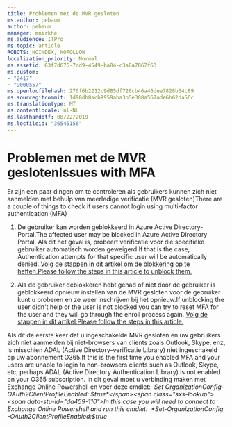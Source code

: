 ```yaml
---
title: Problemen met de MVR gesloten
ms.author: pebaum
author: pebaum
manager: mnirkhe
ms.audience: ITPro
ms.topic: article
ROBOTS: NOINDEX, NOFOLLOW
localization_priority: Normal
ms.assetid: 63f7d676-7cd9-4549-ba84-c3a8a7867f63
ms.custom:
- "2417"
- "9000557"
ms.openlocfilehash: 276f6b2212c9d85df726cb46a46dee7828b34c89
ms.sourcegitcommit: 1d98db8acb9959aba3b5e308a567ade6b62da56c
ms.translationtype: MT
ms.contentlocale: nl-NL
ms.lasthandoff: 08/22/2019
ms.locfileid: "36545156"
---
```

# <a name="issues-with-mfa"></a><span data-ttu-id="da459-102">Problemen met de MVR gesloten</span><span class="sxs-lookup"><span data-stu-id="da459-102">Issues with MFA</span></span>
<span data-ttu-id="da459-103">Er zijn een paar dingen om te controleren als gebruikers kunnen zich niet aanmelden met behulp van meerledige verificatie (MVR gesloten)</span><span class="sxs-lookup"><span data-stu-id="da459-103">There are a couple of things to check if users cannot login using multi-factor authentication (MFA)</span></span>

1. <span data-ttu-id="da459-104">De gebruiker kan worden geblokkeerd in Azure Active Directory-Portal.</span><span class="sxs-lookup"><span data-stu-id="da459-104">The affected user may be blocked in Azure Active Directory Portal.</span></span> <span data-ttu-id="da459-105">Als dit het geval is, probeert verificatie voor die specifieke gebruiker automatisch worden geweigerd.</span><span class="sxs-lookup"><span data-stu-id="da459-105">If that is the case, Authentication attempts for that specific user will be automatically denied.</span></span> [<span data-ttu-id="da459-106">Volg de stappen in dit artikel om de blokkering op te heffen.</span><span class="sxs-lookup"><span data-stu-id="da459-106">Please follow the steps in this article to unblock them.</span></span>](https://docs.microsoft.com/azure/active-directory/authentication/howto-mfa-mfasettings#block-and-unblock-users)

2. <span data-ttu-id="da459-107">Als de gebruiker deblokkeren hebt gehad of niet door de gebruiker is geblokkeerd opnieuw instellen van de MVR gesloten voor de gebruiker kunt u proberen en ze weer inschrijven bij het opnieuw.</span><span class="sxs-lookup"><span data-stu-id="da459-107">If unblocking the user didn't help or the user is not blocked you can try to reset MFA for the user and they will go through the enroll process again.</span></span> [<span data-ttu-id="da459-108">Volg de stappen in dit artikel.</span><span class="sxs-lookup"><span data-stu-id="da459-108">Please follow the steps in this article.</span></span>](https://docs.microsoft.com/azure/active-directory/authentication/howto-mfa-userdevicesettings#require-users-to-provide-contact-methods-again)

<span data-ttu-id="da459-109">Als dit de eerste keer dat u ingeschakelde MVR gesloten en uw gebruikers zich niet aanmelden bij niet-browsers van clients zoals Outlook, Skype, enz, is misschien ADAL (Active Directory-verificatie Library) niet ingeschakeld op uw abonnement O365.</span><span class="sxs-lookup"><span data-stu-id="da459-109">If this is the first time you enabled MFA and your users are unable to login to non-browsers clients such as Outlook, Skype, etc, perhaps ADAL (Active Directory Authentication Library) is not enabled on your O365 subscription.</span></span> <span data-ttu-id="da459-110">In dit geval moet u verbinding maken met Exchange Online Powershell en voer deze cmdlet:  *Set OrganizationConfig-OAuth2ClientProfileEnabled: $true*</span><span class="sxs-lookup"><span data-stu-id="da459-110">In this case you will need to connect to Exchange Online Powershell and run this cmdlet:  *Set-OrganizationConfig -OAuth2ClientProfileEnabled:$true*</span></span>